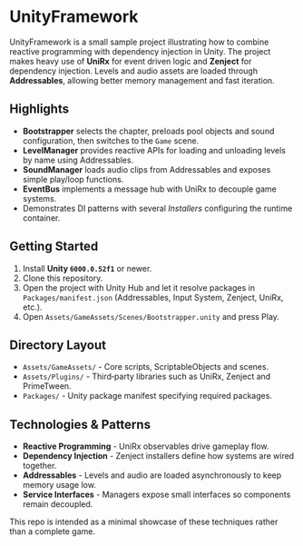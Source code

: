 # UnityFramework

UnityFramework is a small sample project illustrating how to combine reactive programming with dependency injection in Unity. The project makes heavy use of **UniRx** for event driven logic and **Zenject** for dependency injection. Levels and audio assets are loaded through **Addressables**, allowing better memory management and fast iteration.

## Highlights

- **Bootstrapper** selects the chapter, preloads pool objects and sound configuration, then switches to the `Game` scene.
- **LevelManager** provides reactive APIs for loading and unloading levels by name using Addressables.
- **SoundManager** loads audio clips from Addressables and exposes simple play/loop functions.
- **EventBus** implements a message hub with UniRx to decouple game systems.
- Demonstrates DI patterns with several *Installers* configuring the runtime container.

## Getting Started

1. Install **Unity `6000.0.52f1`** or newer.
2. Clone this repository.
3. Open the project with Unity Hub and let it resolve packages in `Packages/manifest.json` (Addressables, Input System, Zenject, UniRx, etc.).
4. Open `Assets/GameAssets/Scenes/Bootstrapper.unity` and press Play.

## Directory Layout

- `Assets/GameAssets/` - Core scripts, ScriptableObjects and scenes.
- `Assets/Plugins/` - Third‑party libraries such as UniRx, Zenject and PrimeTween.
- `Packages/` - Unity package manifest specifying required packages.

## Technologies & Patterns

- **Reactive Programming** - UniRx observables drive gameplay flow.
- **Dependency Injection** - Zenject installers define how systems are wired together.
- **Addressables** - Levels and audio are loaded asynchronously to keep memory usage low.
- **Service Interfaces** - Managers expose small interfaces so components remain decoupled.

This repo is intended as a minimal showcase of these techniques rather than a complete game.

